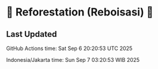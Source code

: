 
# 🌳 Reforestation (Reboisasi) 🌲

## Last Updated

GitHub Actions time: Sat Sep  6 20:20:53 UTC 2025

Indonesia/Jakarta time: Sun Sep  7 03:20:53 WIB 2025
